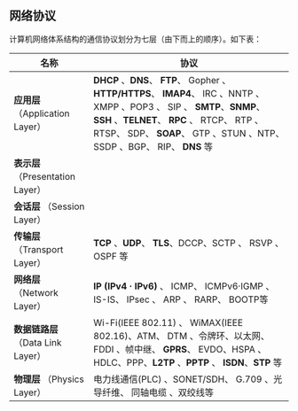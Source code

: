 ## 网络协议

计算机网络体系结构的通信协议划分为七层（由下而上的顺序）。如下表：

| 名称                           | 协议                                       |
| ---------------------------- | ---------------------------------------- |
| **应用层** （Application Layer）  | **DHCP** 、**DNS**、 **FTP**、 Gopher 、 **HTTP/HTTPS**、 **IMAP4**、 IRC 、NNTP 、 XMPP 、POP3 、 SIP 、 **SMTP**、**SNMP**、 **SSH** 、**TELNET**、 **RPC** 、 RTCP、 RTP 、RTSP、 SDP、 **SOAP**、 GTP 、STUN 、NTP、SSDP 、BGP、 RIP、 **DNS** 等 |
| **表示层** （Presentation Layer） |                                          |
| **会话层** （Session Layer）      |                                          |
| **传输层** （Transport Layer）    | **TCP** 、**UDP**、 **TLS**、DCCP、SCTP 、 RSVP 、 OSPF 等 |
| **网络层** （Network Layer）      | **IP (IPv4 · IPv6)** 、 ICMP、 ICMPv6·IGMP 、IS-IS、 IPsec 、 ARP 、 RARP、 BOOTP等 |
| **数据链路层** （Data Link Layer）  | Wi-Fi(IEEE 802.11) 、 WiMAX(IEEE 802.16)、ATM、 DTM 、令牌环、以太网、FDDI 、帧中继、 **GPRS**、 EVDO、HSPA 、 HDLC、PPP、**L2TP** 、**PPTP** 、 **ISDN**、**STP** 等 |
| **物理层** （Physics Layer）      | 电力线通信(PLC) 、SONET/SDH、 G.709 、光导纤维、 同轴电缆 、双绞线等 |